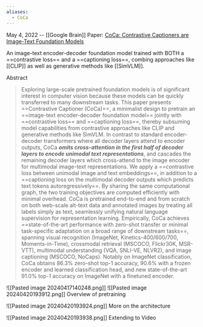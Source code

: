```yaml
---
aliases:
  - CoCa
---
```

May 4, 2022 -- [[Google Brain]]
Paper: [CoCa: Contrastive Captioners are Image-Text Foundation Models]()

An image-text encoder-decoder foundation model trained with BOTH a ==contrastive loss== and a ==captioning loss==, combing approaches like [[CLIP]] as well as generative methods like [[SimVLM]].


Abstract
> Exploring large-scale pretrained foundation models is of significant interest in computer vision because these models can be quickly transferred to many downstream tasks. This paper presents ==Contrastive Captioner (CoCa)==, a minimalist design to pretrain an ==image-text encoder-decoder foundation model== jointly with ==contrastive loss== and ==captioning loss==, thereby subsuming model capabilities from contrastive approaches like CLIP and generative methods like SimVLM. In contrast to standard encoder-decoder transformers where all decoder layers attend to encoder outputs, CoCa ***omits cross-attention in the first half of decoder layers to encode unimodal text representations***, and cascades the remaining decoder layers which cross-attend to the image encoder for multimodal image-text representations. We apply a ==contrastive loss between unimodal image and text embeddings==, in addition to a ==captioning loss on the multimodal decoder outputs which predicts text tokens autoregressively==. By sharing the same computational graph, the two training objectives are computed efficiently with minimal overhead. CoCa is pretrained end-to-end and from scratch on both web-scale alt-text data and annotated images by treating all labels simply as text, seamlessly unifying natural language supervision for representation learning. Empirically, CoCa achieves ==state-of-the-art performance with zero-shot transfer or minimal task-specific adaptation on a broad range of downstream tasks==, spanning visual recognition (ImageNet, Kinetics-400/600/700, Moments-in-Time), crossmodal retrieval (MSCOCO, Flickr30K, MSR-VTT), multimodal understanding (VQA, SNLI-VE, NLVR2), and image captioning (MSCOCO, NoCaps). Notably on ImageNet classification, CoCa obtains 86.3% zero-shot top-1 accuracy, 90.6% with a frozen encoder and learned classification head, and new state-of-the-art 91.0% top-1 accuracy on ImageNet with a finetuned encoder.

![[Pasted image 20240417140248.png]]
![[Pasted image 20240420193912.png]]
Overview of pretraining

![[Pasted image 20240420193924.png]]
More on the architecture

![[Pasted image 20240420193938.png]]
Extending to Video